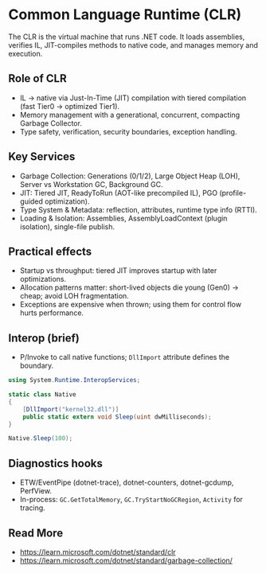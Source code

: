 # Common Language Runtime (CLR)

The CLR is the virtual machine that runs .NET code. It loads assemblies, verifies IL, JIT-compiles methods to native code, and manages memory and execution.

## Role of CLR
- IL → native via Just-In-Time (JIT) compilation with tiered compilation (fast Tier0 → optimized Tier1).
- Memory management with a generational, concurrent, compacting Garbage Collector.
- Type safety, verification, security boundaries, exception handling.

## Key Services
- Garbage Collection: Generations (0/1/2), Large Object Heap (LOH), Server vs Workstation GC, Background GC.
- JIT: Tiered JIT, ReadyToRun (AOT-like precompiled IL), PGO (profile-guided optimization).
- Type System & Metadata: reflection, attributes, runtime type info (RTTI).
- Loading & Isolation: Assemblies, AssemblyLoadContext (plugin isolation), single-file publish.

## Practical effects
- Startup vs throughput: tiered JIT improves startup with later optimizations.
- Allocation patterns matter: short-lived objects die young (Gen0) → cheap; avoid LOH fragmentation.
- Exceptions are expensive when thrown; using them for control flow hurts performance.

## Interop (brief)
- P/Invoke to call native functions; `DllImport` attribute defines the boundary.
```csharp
using System.Runtime.InteropServices;

static class Native
{
	[DllImport("kernel32.dll")]
	public static extern void Sleep(uint dwMilliseconds);
}

Native.Sleep(100);
```

## Diagnostics hooks
- ETW/EventPipe (dotnet-trace), dotnet-counters, dotnet-gcdump, PerfView.
- In-process: `GC.GetTotalMemory`, `GC.TryStartNoGCRegion`, `Activity` for tracing.

## Read More
- https://learn.microsoft.com/dotnet/standard/clr
- https://learn.microsoft.com/dotnet/standard/garbage-collection/
